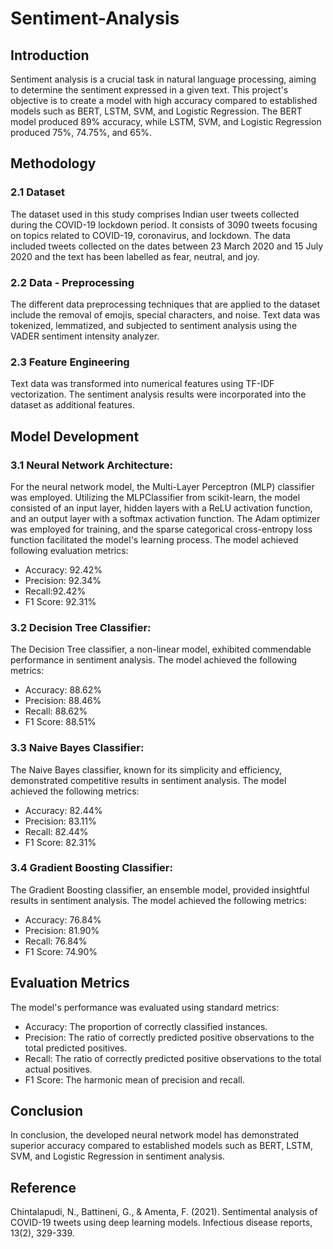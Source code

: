 # Sentiment-Analysis
## Introduction
Sentiment analysis is a crucial task in natural language processing, aiming to determine the sentiment expressed in a given text. This project's objective is to create a model with high accuracy compared to established models such as BERT, LSTM, SVM, and Logistic Regression. The BERT model produced 89% accuracy, while LSTM, SVM, and Logistic Regression produced 75%, 74.75%, and 65%.

## Methodology

### 2.1 Dataset
The dataset used in this study comprises Indian user tweets collected during the COVID-19 lockdown period. It consists of 3090 tweets focusing on topics related to COVID-19, coronavirus, and lockdown. The data included tweets collected on the dates between 23 March 2020 and 15 July 2020 and the text has been labelled as fear, neutral, and joy.

### 2.2 Data - Preprocessing
The different data preprocessing techniques that are applied to the dataset include the removal of emojis, special characters, and noise. Text data was tokenized, lemmatized, and subjected to sentiment analysis using the VADER sentiment intensity analyzer.

### 2.3 Feature Engineering
Text data was transformed into numerical features using TF-IDF vectorization. The sentiment analysis results were incorporated into the dataset as additional features.

## Model Development

### 3.1 Neural Network Architecture:
For the neural network model, the Multi-Layer Perceptron (MLP) classifier was employed. Utilizing the MLPClassifier from scikit-learn, the model consisted of an input layer, hidden layers with a ReLU activation function, and an output layer with a softmax activation function. The Adam optimizer was employed for training, and the sparse categorical cross-entropy loss function facilitated the model's learning process. The model achieved following evaluation metrics:
- Accuracy: 92.42%
- Precision: 92.34%
- Recall:92.42%
- F1 Score: 92.31%

### 3.2 Decision Tree Classifier:
The Decision Tree classifier, a non-linear model, exhibited commendable performance in sentiment analysis. The model achieved the following metrics:
- Accuracy: 88.62%
- Precision: 88.46%
- Recall: 88.62%
- F1 Score: 88.51%

### 3.3 Naive Bayes Classifier:
The Naive Bayes classifier, known for its simplicity and efficiency, demonstrated competitive results in sentiment analysis. The model achieved the following metrics:
- Accuracy: 82.44%
- Precision: 83.11%
- Recall: 82.44%
- F1 Score: 82.31%

### 3.4 Gradient Boosting Classifier:
The Gradient Boosting classifier, an ensemble model, provided insightful results in sentiment analysis. The model achieved the following metrics:
- Accuracy: 76.84%
- Precision: 81.90%
- Recall: 76.84%
- F1 Score: 74.90%

## Evaluation Metrics
The model's performance was evaluated using standard metrics:
- Accuracy: The proportion of correctly classified instances.
- Precision: The ratio of correctly predicted positive observations to the total predicted positives.
- Recall: The ratio of correctly predicted positive observations to the total actual positives.
- F1 Score: The harmonic mean of precision and recall.

## Conclusion
In conclusion, the developed neural network model has demonstrated superior accuracy compared to established models such as BERT, LSTM, SVM, and Logistic Regression in sentiment analysis.

## Reference
Chintalapudi, N., Battineni, G., & Amenta, F. (2021). Sentimental analysis of COVID-19 tweets using deep learning models. Infectious disease reports, 13(2), 329-339.
